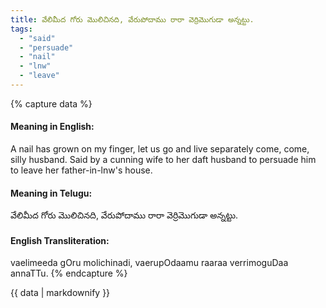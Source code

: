 ```yaml
---
title: వేలిమీద గోరు మొలిచినది, వేరుపోదాము రారా వెర్రిమొగుడా అన్నట్టు.
tags:
  - "said"
  - "persuade"
  - "nail"
  - "lnw"
  - "leave"
---
```


{% capture data %}
#### Meaning in English:
A nail has grown on my finger, let us go and live separately come, come, silly husband.
Said by a cunning wife to her daft husband to persuade him to leave her father-in-lnw's house.

#### Meaning in Telugu:
వేలిమీద గోరు మొలిచినది, వేరుపోదాము రారా వెర్రిమొగుడా అన్నట్టు.

#### English Transliteration:
vaelimeeda gOru molichinadi, vaerupOdaamu raaraa verrimoguDaa annaTTu.
{% endcapture %}

<div class="notice">{{ data | markdownify }}</div>

